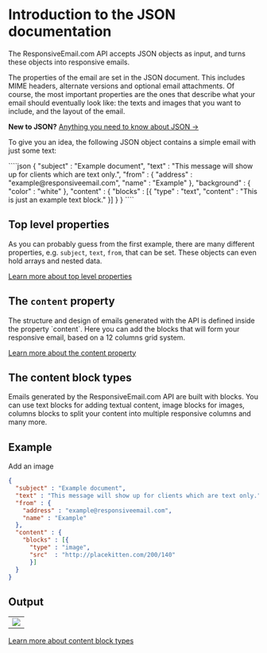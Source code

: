 <h1>Introduction to the JSON documentation</h1>

<p>
    The ResponsiveEmail.com API accepts JSON objects as input, and turns these 
    objects into responsive emails.
</p>
<p>
    The properties of the email are set in the JSON document. This includes MIME
    headers, alternate versions and optional email attachments. Of course, the
    most important properties are the ones that describe what your email should
    eventually look like: the texts and images that you want to include, and the
    layout of the email.
<p>
<p>
    <div class="info-bar info">
        <strong>New to JSON?</strong> <a href="http://www.json.org/">Anything you need to know about JSON &rarr;</a>
    </div>
</p>
<p>
    To give you an idea, the following JSON object contains a simple email with
    just some text:
</p>
````json
{
    "subject" : "Example document",
    "text" : "This message will show up for clients which are text only.",
    "from" : {
        "address" : "example@responsiveemail.com",
        "name" : "Example"
    },
    "background" : {
        "color" : "white"
    },
    "content" : {
        "blocks" : [{
            "type" : "text",
            "content" : "This is just an example text block."
        }]
    }
}
````

<div class="row-12">
    <div class="cols-6 gutter-small">
        <h2>Top level properties</h2>
        <p>
            As you can probably guess from the first example, there are many different properties,
            e.g. <code>subject</code>, <code>text</code>, <code>from</code>, that can be set. 
            These objects can even hold arrays and nested data.
        </p>
        <p><a href="/support/json/top-level-properties" title="Learn more about top level properties">Learn more about top level properties</a></p>
    </div>
    <div class="cols-6 gutter-small">
        <h2>The <code>content</code> property</h2>
        <p>
            The structure and design of emails generated with the API is defined inside the property `content`.
            Here you can add the blocks that will form your responsive email, based on a 12 columns grid system.
        </p>
        <p><a href="/support/json/property-content" title="Learn more about the content property">Learn more about the content property</a></p>
    </div>
</div>


## The content block types

Emails generated by the ResponsiveEmail.com API are built with blocks. You can use text blocks
for adding textual content, image blocks for images, columns blocks to split your content
into multiple responsive columns and many more.

## Example
Add an image

````json
{
  "subject" : "Example document",
  "text" : "This message will show up for clients which are text only.",
  "from" : {
    "address" : "example@responsiveemail.com",
    "name" : "Example"
  },
  "content" : {
    "blocks" : [{
      "type" : "image",
      "src"  : "http://placekitten.com/200/140"
      }]
  }
}
````

## Output

<table class="responsive-output">
    <tr>
        <td>
            <img src="//placekitten.com/200/140" />
        </td>
    </tr>
</table>
<p><a href="/support/json/property-blocks" title="Learn more about content block types">Learn more about content block types</a></p>
